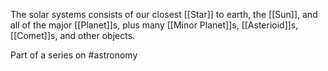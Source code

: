 The solar systems consists of our closest [[Star]] to earth, the [[Sun]], and all of the major [[Planet]]s, plus many [[Minor Planet]]s, [[Asterioid]]s, [[Comet]]s, and other objects.

Part of a series on #astronomy 